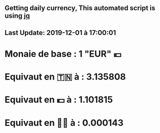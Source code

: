 ## Getting daily currency, This automated script is using [jq](https://stedolan.github.io/jq/)
## Last Update:  2019-12-01 à 17:00:01
 # Monaie de base : 1 "EUR" 💶 
 # Equivaut en 🇹🇳 à :  3.135808 
 # Equivaut en 💵 à : 1.101815
 # Equivaut en 🐱‍💻 à :  0.000143
